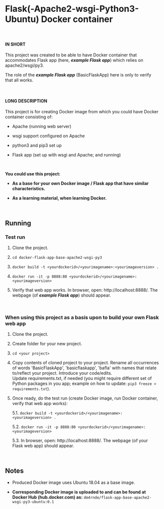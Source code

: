 
<br>

# Flask(-Apache2-wsgi-Python3-Ubuntu) Docker container

<br>

#### IN SHORT

This project was created to be able to have Docker container that accommodates Flask app (here, ***example Flask app***) which relies on apache2/wsgi/py3.

The role of the ***example Flask app*** (BasicFlaskApp) here is only to verify that all works.

<br>

#### LONG DESCRIPTION

This project is for creating Docker image from which you could have Docker container consisting of:

- Apache (running web server)

- wsgi support configured on Apache

- python3 and pip3 set up

- Flask app (set up with wsgi and Apache; and running)

<br>

**You could use this project:** 

- **As a base for your own Docker image / Flask app that have similar characteristics.**

- **As a learning material, when learning Docker.**

<br>

## Running

### Test run

1. Clone the project.

2. `cd docker-flask-app-base-apache2-wsgi-py3`

3. `docker build -t <yourdockerid>/<yourimagename>:<yourimageversion> .`

4. `docker run -it -p 8888:80 <yourdockerid>/<yourimagename>:<yourimageversion>` 

5. Verify that web app works. In browser, open: http://localhost:8888/. The webpage (of ***example Flask app***) should appear.

<br>

### When using this project as a basis upon to build your own Flask web app


1. Clone the project.

2. Create folder for your new project.

3. `cd <your project>`

4. Copy contents of cloned project to your project. Rename all occurrences of words 'BasicFlaskApp', 'basicflaskapp', 'bafla' with names that relate to/reflect your project. Introduce your code/edits. <br> Update requirements.txt, if needed (you might require different set of Python packages in you app; example on how to update: `pip3 freeze > requirements.txt`).

5. Once ready, do the test run (create Docker image, run Docker container, verify that web app works):

   5.1. `docker build -t <yourdockerid>/<yourimagename>:<yourimageversion> .`

   5.2. `docker run -it -p 8888:80 <yourdockerid>/<yourimagename>:<yourimageversion>`

   5.3. In browser, open: http://localhost:8888/. The webpage (of your Flask web app) should appear.

<br>

## Notes

- Produced Docker image uses Ubuntu 18.04 as a base image.

- **Corresponding Docker image is uploaded to and can be found at Docker Hub (hub.docker.com) as:** `dm4rnde/flask-app-base-apache2-wsgi-py3-ubuntu:0.1`
